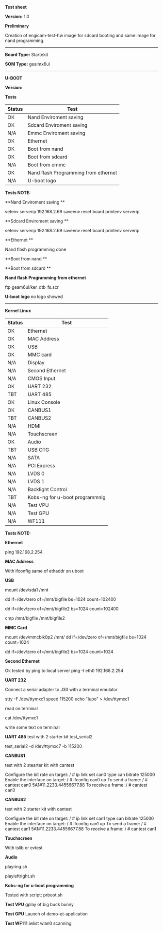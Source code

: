 **Test sheet**

**Version:** 1.0


**Preliminary**

Creation of engicam-test-hw image for sdcard booting and same image for nand programming.

--------------------------------------------------------------------------------------------------------

**Board Type:** Startekit

**SOM Type:**  gealmx6ul

--------------------------------------------------------------------------------------------------------

**U-BOOT**

**Version:**

**Tests**

| Status  |  Test |
|---------|-------|
| OK  |Nand Enviroment saving   |
| OK  |Sdcard  Enviroment saving |
| N/A  |Emmc  Enviroment saving |
| OK  |Ethernet  |
| OK  |Boot from nand   |
| OK  |Boot from sdcard  |
| N/A  |Boot from emmc  |
| OK  |Nand flash Programming from ethernet   |
| N/A  |U-boot logo   |


**Tests NOTE:**

**Nand Enviroment saving  **

setenv serverip 192.168.2.69
saveenv
reset board
printenv  serverip

**Sdcard  Enviroment saving **

setenv serverip 192.168.2.69
saveenv
reset board
printenv  serverip

**Ethernet **

Nand flash programming done

**Boot from nand **

**Boot from sdcard **

**Nand flash Programming from ethernet**

ftp geam6ul/ker_dtb_fs.scr

**U-boot logo**
no logo showed

--------------------------------------------------------------------------------------------------------
**Kernel Linux**

| Status  |  Test |
|---------|-------|
|OK  |Ethernet|
|OK  |MAC Address|
|OK  |USB|
|OK  |MMC card|
|N/A |Display|
|N/A |Second Ethernet|
|N/A |CMOS Input|
|OK  |UART 232|
|TBT |UART 485|
|OK  |Linux Console|
|OK  |CANBUS1|
|TBT |CANBUS2|
|N/A |HDMI|
|N/A |Touchscreen|
|OK  |Audio|
|TBT |USB  OTG|
|N/A |SATA|
|N/A |PCI Express|
|N/A |LVDS 0|
|N/A |LVDS 1|
|N/A |Backlight Control|
|TBT |Kobs-ng for u-boot programmnig|
|N/A |Test VPU|
|N/A |Test GPU|
|N/A |WF111|

**Tests NOTE:**

**Ethernet**

ping 192.168.2.254

**MAC Address**

With ifconfig same of ethaddr on uboot

**USB**

mount /dev/sda1 /mnt

dd if=/dev/zero of=/mnt/bigfile bs=1024 count=102400

dd if=/dev/zero of=/mnt/bigfile2 bs=1024 count=102400

cmp /mnt/bigfile /mnt/bigfile2

**MMC Card**

mount /dev/mmcblk0p2 /mnt/
dd if=/dev/zero of=/mnt/bigfile bs=1024 count=1024

dd if=/dev/zero of=/mnt/bigfile2 bs=1024 count=1024

**Second Ethernet**

Ok tested by ping to local server
ping -I eth0 192.168.2.254

**UART 232**

Connect a serial adapter to J30 with a terminal emulator

stty -F /dev/ttymxc1 speed 115200
echo "lupo" > /dev/ttymxc1

read on terminal

cat /dev/ttymxc1

write some text on terminal

**UART 485**
test with 2 starter kit test_serial2

test_serial2 -d /dev/ttymxc7 -b 115200



**CANBUS1**

test with 2 stearter kit with cantest

 Configure the bit rate on target:
/ # ip link set can0 type can bitrate 125000
 Enable the interface on target:
/ # ifconfig can0 up
 To send a frame:
/ # cantest can0 5A1#11.2233.44556677.88
 To receive a frame:
/ # cantest can0

**CANBUS2**

test with 2 starter kit with cantest

 Configure the bit rate on target:
/ # ip link set can1 type can bitrate 125000
 Enable the interface on target:
/ # ifconfig can1 up
 To send a frame:
/ # cantest can1 5A1#11.2233.44556677.88
 To receive a frame:
/ # cantest can1

**Touchscreen**

With tslib or evtest

**Audio**

playring.sh

playleftright.sh

**Kobs-ng for u-boot programming**

Tested with script: prboot.sh

**Test VPU**
gplay of big buck bunny

**Test GPU**
Launch of demo-qt-application

**Test WF111**
iwlist wlan0 scanning
